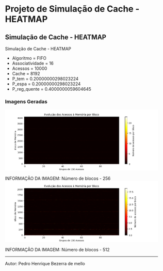 # Projeto de Simulação de Cache - HEATMAP

## Simulação de Cache - HEATMAP

Simulação de Cache - HEATMAP 
 - Algoritmo = FIFO
- Associatividade = 16
- Acessos = 10000
- Cache = 8192
- P_tem = 0.20000000298023224
- P_espa = 0.20000000298023224
- P_reg_quente = 0.4000000059604645


### Imagens Geradas
![Imagem 1](heatmap_256.png)

 INFORMAÇÃO DA IMAGEM:
Número de blocos - 256
![Imagem 2](heatmap_512.png)

 INFORMAÇÃO DA IMAGEM:
Número de blocos - 512

---

Autor: Pedro Henrique Bezerra de mello